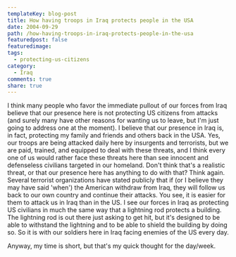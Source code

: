 ```yaml
---
templateKey: blog-post
title: How having troops in Iraq protects people in the USA
date: 2004-09-29
path: /how-having-troops-in-iraq-protects-people-in-the-usa
featuredpost: false
featuredimage:
tags:
  - protecting-us-citizens
category:
  - Iraq
comments: true
share: true
---
```


I think many people who favor the immediate pullout of our forces from Iraq believe that our presence here is not protecting US citizens from attacks (and surely many have other reasons for wanting us to leave, but I'm just going to address one at the moment). I believe that our presence in Iraq is, in fact, protecting my family and friends and others back in the USA. Yes, our troops are being attacked daily here by insurgents and terrorists, but we are paid, trained, and equipped to deal with these threats, and I think every one of us would rather face these threats here than see innocent and defenseless civilians targeted in our homeland. Don't think that's a realistic threat, or that our presence here has anything to do with that? Think again. Several terrorist organizations have stated publicly that if (or I believe they may have said 'when') the American withdraw from Iraq, they will follow us back to our own country and continue their attacks. You see, it is easier for them to attack us in Iraq than in the US. I see our forces in Iraq as protecting US civilians in much the same way that a lightning rod protects a building. The lightning rod is out there just asking to get hit, but it's designed to be able to withstand the lightning and to be able to shield the building by doing so. So it is with our soldiers here in Iraq facing enemies of the US every day.

Anyway, my time is short, but that's my quick thought for the day/week.
